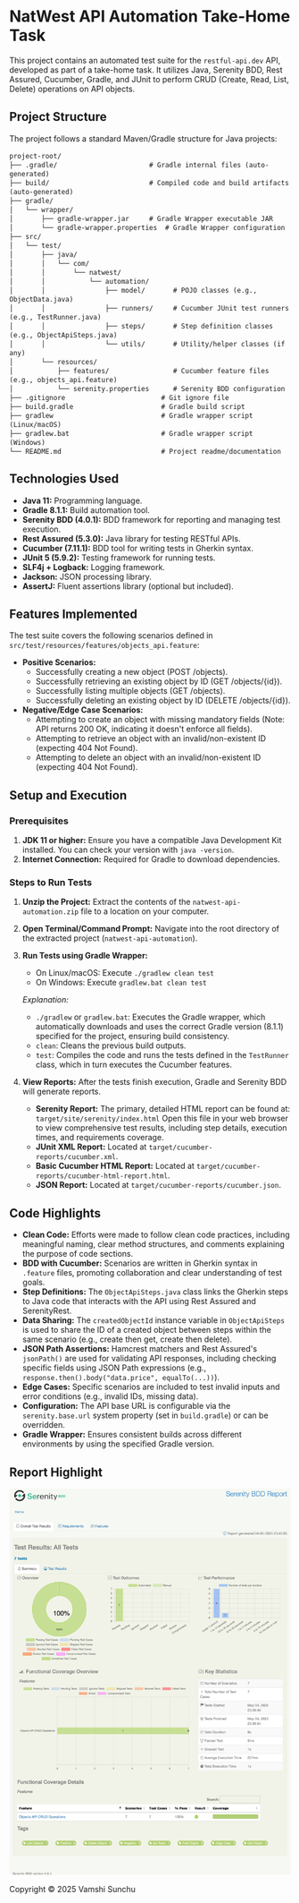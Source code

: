 # NatWest API Automation Take-Home Task

This project contains an automated test suite for the `restful-api.dev` API, developed as part of a take-home task. It utilizes Java, Serenity BDD, Rest Assured, Cucumber, Gradle, and JUnit to perform CRUD (Create, Read, List, Delete) operations on API objects.

## Project Structure

The project follows a standard Maven/Gradle structure for Java projects:

```
project-root/
├── .gradle/                       # Gradle internal files (auto-generated)
├── build/                         # Compiled code and build artifacts (auto-generated)
├── gradle/
│   └── wrapper/
│       ├── gradle-wrapper.jar     # Gradle Wrapper executable JAR
│       └── gradle-wrapper.properties  # Gradle Wrapper configuration
├── src/
│   └── test/
│       ├── java/
│       │   └── com/
│       │       └── natwest/
│       │           └── automation/
│       │               ├── model/       # POJO classes (e.g., ObjectData.java)
│       │               ├── runners/     # Cucumber JUnit test runners (e.g., TestRunner.java)
│       │               ├── steps/       # Step definition classes (e.g., ObjectApiSteps.java)
│       │               └── utils/       # Utility/helper classes (if any)
│       └── resources/
│           ├── features/                # Cucumber feature files (e.g., objects_api.feature)
│           └── serenity.properties      # Serenity BDD configuration
├── .gitignore                        # Git ignore file
├── build.gradle                      # Gradle build script
├── gradlew                           # Gradle wrapper script (Linux/macOS)
├── gradlew.bat                       # Gradle wrapper script (Windows)
└── README.md                         # Project readme/documentation
```

## Technologies Used

*   **Java 11:** Programming language.
*   **Gradle 8.1.1:** Build automation tool.
*   **Serenity BDD (4.0.1):** BDD framework for reporting and managing test execution.
*   **Rest Assured (5.3.0):** Java library for testing RESTful APIs.
*   **Cucumber (7.11.1):** BDD tool for writing tests in Gherkin syntax.
*   **JUnit 5 (5.9.2):** Testing framework for running tests.
*   **SLF4j + Logback:** Logging framework.
*   **Jackson:** JSON processing library.
*   **AssertJ:** Fluent assertions library (optional but included).

## Features Implemented

The test suite covers the following scenarios defined in `src/test/resources/features/objects_api.feature`:

*   **Positive Scenarios:**
    *   Successfully creating a new object (POST /objects).
    *   Successfully retrieving an existing object by ID (GET /objects/{id}).
    *   Successfully listing multiple objects (GET /objects).
    *   Successfully deleting an existing object by ID (DELETE /objects/{id}).
*   **Negative/Edge Case Scenarios:**
    *   Attempting to create an object with missing mandatory fields (Note: API returns 200 OK, indicating it doesn't enforce all fields).
    *   Attempting to retrieve an object with an invalid/non-existent ID (expecting 404 Not Found).
    *   Attempting to delete an object with an invalid/non-existent ID (expecting 404 Not Found).

## Setup and Execution

### Prerequisites

1.  **JDK 11 or higher:** Ensure you have a compatible Java Development Kit installed. You can check your version with `java -version`.
2.  **Internet Connection:** Required for Gradle to download dependencies.

### Steps to Run Tests

1.  **Unzip the Project:** Extract the contents of the `natwest-api-automation.zip` file to a location on your computer.
2.  **Open Terminal/Command Prompt:** Navigate into the root directory of the extracted project (`natwest-api-automation`).
3.  **Run Tests using Gradle Wrapper:**
    *   On Linux/macOS: Execute `./gradlew clean test`
    *   On Windows: Execute `gradlew.bat clean test`

    *Explanation:*
    *   `./gradlew` or `gradlew.bat`: Executes the Gradle wrapper, which automatically downloads and uses the correct Gradle version (8.1.1) specified for the project, ensuring build consistency.
    *   `clean`: Cleans the previous build outputs.
    *   `test`: Compiles the code and runs the tests defined in the `TestRunner` class, which in turn executes the Cucumber features.

4.  **View Reports:** After the tests finish execution, Gradle and Serenity BDD will generate reports.
    *   **Serenity Report:** The primary, detailed HTML report can be found at:
        `target/site/serenity/index.html`
        Open this file in your web browser to view comprehensive test results, including step details, execution times, and requirements coverage.
    *   **JUnit XML Report:** Located at `target/cucumber-reports/cucumber.xml`.
    *   **Basic Cucumber HTML Report:** Located at `target/cucumber-reports/cucumber-html-report.html`.
    *   **JSON Report:** Located at `target/cucumber-reports/cucumber.json`.

## Code Highlights

*   **Clean Code:** Efforts were made to follow clean code practices, including meaningful naming, clear method structures, and comments explaining the purpose of code sections.
*   **BDD with Cucumber:** Scenarios are written in Gherkin syntax in `.feature` files, promoting collaboration and clear understanding of test goals.
*   **Step Definitions:** The `ObjectApiSteps.java` class links the Gherkin steps to Java code that interacts with the API using Rest Assured and SerenityRest.
*   **Data Sharing:** The `createdObjectId` instance variable in `ObjectApiSteps` is used to share the ID of a created object between steps within the same scenario (e.g., create then get, create then delete).
*   **JSON Path Assertions:** Hamcrest matchers and Rest Assured's `jsonPath()` are used for validating API responses, including checking specific fields using JSON Path expressions (e.g., `response.then().body("data.price", equalTo(...))`).
*   **Edge Cases:** Specific scenarios are included to test invalid inputs and error conditions (e.g., invalid IDs, missing data).
*   **Configuration:** The API base URL is configurable via the `serenity.base.url` system property (set in `build.gradle`) or can be overridden.
*   **Gradle Wrapper:** Ensures consistent builds across different environments by using the specified Gradle version.

## Report Highlight
![screenshot.png](screenshot.png)

Copyright © 2025 Vamshi Sunchu